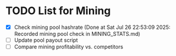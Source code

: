 # TODO List for Mining

- [x] Check mining pool hashrate  (Done at Sat Jul 26 22:53:09 2025: Recorded mining pool check in MINING_STATS.md)
- [ ] Update pool payout script
- [ ] Compare mining profitability vs. competitors